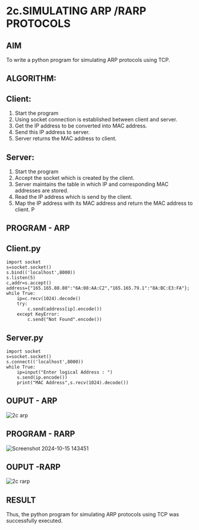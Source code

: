# 2c.SIMULATING ARP /RARP PROTOCOLS
## AIM
To write a python program for simulating ARP protocols using TCP.
## ALGORITHM:
## Client:
1. Start the program
2. Using socket connection is established between client and server.
3. Get the IP address to be converted into MAC address.
4. Send this IP address to server.
5. Server returns the MAC address to client.
## Server:
1. Start the program
2. Accept the socket which is created by the client.
3. Server maintains the table in which IP and corresponding MAC addresses are
stored.
4. Read the IP address which is send by the client.
5. Map the IP address with its MAC address and return the MAC address to client.
P

## PROGRAM - ARP
## Client.py
~~~
import socket
s=socket.socket()
s.bind(('localhost',8000))
s.listen(5)
c,addr=s.accept()
address={"165.165.80.80":"6A:08:AA:C2","165.165.79.1":"8A:BC:E3:FA"};
while True:
    ip=c.recv(1024).decode()
    try:
        c.send(address[ip].encode())
    except KeyError:
        c.send("Not Found".encode())
~~~
## Server.py
~~~
import socket
s=socket.socket()
s.connect(('localhost',8000))
while True:
    ip=input("Enter logical Address : ")
    s.send(ip.encode())
    print("MAC Address",s.recv(1024).decode())
~~~


## OUPUT - ARP
![2c arp](https://github.com/user-attachments/assets/37077134-fea1-4aea-8aa9-85031d977eb2)



## PROGRAM - RARP
![Screenshot 2024-10-15 143451](https://github.com/user-attachments/assets/399f4174-2c1f-4dd1-9107-d75f18d96aaa)


## OUPUT -RARP
![2c rarp](https://github.com/user-attachments/assets/96fff07d-7823-4942-bb48-ffaf8f6e1ddd)


## RESULT
Thus, the python program for simulating ARP protocols using TCP was successfully 
executed.
